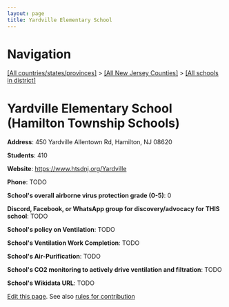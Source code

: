 ```yaml
---
layout: page
title: Yardville Elementary School
---
```

# Navigation

[[All countries/states/provinces]](../../..) > [[All New Jersey Counties]](../..) > [[All schools in district]](..)

# Yardville Elementary School (Hamilton Township Schools)

**Address**: 450 Yardville Allentown Rd, Hamilton, NJ 08620

**Students**: 410

**Website**: <https://www.htsdnj.org/Yardville>

**Phone**: TODO

**School's overall airborne virus protection grade (0-5)**: 0

**Discord, Facebook, or WhatsApp group for discovery/advocacy for THIS school**: TODO

**School's policy on Ventilation**: TODO

**School's Ventilation Work Completion**: TODO

**School's Air-Purification**: TODO

**School's CO2 monitoring to actively drive ventilation and filtration**: TODO

**School's Wikidata URL**: TODO


[Edit this page](https://github.com/ventilate-schools/NJ/edit/main/./Mercer/Hamilton_Township_Schools/Yardville_Elementary_School.md). See also [rules for contribution](../../../contribution-rules/)